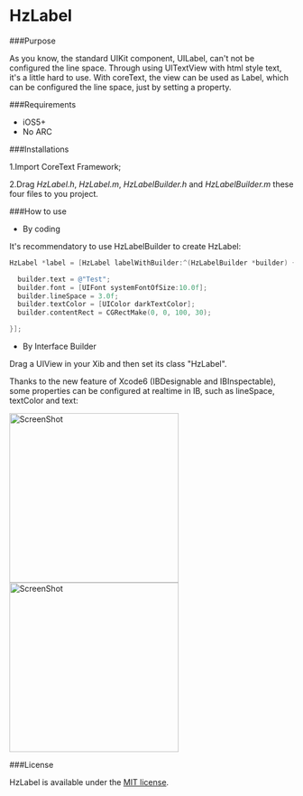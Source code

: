 HzLabel
===============

###Purpose

As you know, the standard UIKit component, UILabel, can't not be configured the line space. Through using UITextView with html style text, it's a little hard to use.
With coreText, the view can be used as Label, which can be configured the line space, just by setting a property.

###Requirements

* iOS5+
* No ARC

###Installations

1.Import CoreText Framework;

2.Drag *HzLabel.h*, *HzLabel.m*, *HzLabelBuilder.h* and *HzLabelBuilder.m* these four files to you project.

###How to use

* By coding

It's recommendatory to use HzLabelBuilder to create HzLabel:
```objective-c
HzLabel *label = [HzLabel labelWithBuilder:^(HzLabelBuilder *builder) {

  builder.text = @"Test";
  builder.font = [UIFont systemFontOfSize:10.0f];
  builder.lineSpace = 3.0f;
  builder.textColor = [UIColor darkTextColor];
  builder.contentRect = CGRectMake(0, 0, 100, 30);

}];

```

* By Interface Builder

Drag a UIView in your Xib and then set its class "HzLabel".

Thanks to the new feature of Xcode6 (IBDesignable and IBInspectable), some properties can be configured at realtime in IB, such as lineSpace, textColor and text:


<img align="center" src="https://raw.githubusercontent.com/kevinva/HzLabel/master/pics/demo1.png" alt="ScreenShot" width="300">
<img align="center" src="https://raw.githubusercontent.com/kevinva/HzLabel/master/pics/demo2.png" alt="ScreenShot" width="300">


###License

HzLabel is available under the [MIT license](http://mit-license.org/).
